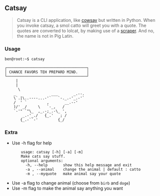 ﻿## Catsay
>Catsay is a CLI application, like [cowsay](https://github.com/schacon/cowsay) but written in Python.
When you invoke catsay, a smol catto will greet you with a quote. The quotes are converted to lolcat, by making use of a [scraper](https://gist.github.com/thisisjustinm/bfcc14f04ea1f55d15e0ef44be6f483f). And no, the name is not in Pig Latin.

### Usage
```ben@root:~$ catsay```

```
┌────────────────────────────────────┐
│ CHANCE FAVORS TEH PREPARD MIND.    │
└────────────────────────────────────┘
     |
     |
      \
    _                ___       _.--.
    \`.|\..----...-'`   `-._.-'_.-'`
    /  ' `         ,       __.--'
    )/' _/     \   `-_,   /
    `-'" `"\_  ,_.-;_.-\_ ',
        _.-'_./   {_.'   ; /
       {_.-``-'         {_/
```

### Extra

* Use -h flag for help
    ```
        usage: catsay [-h] [-a] [-m]
        Make cats say stuff.
        optional arguments:
          -h, --help       show this help message and exit
          -a , --animal    change the animal | default : catto
          -m , --myquote   make animal say your quote
    ```
 * Use -a flag to change animal (choose from ```birb``` and ```doge```)
 * Use -m flag to make the animal say anything you want

